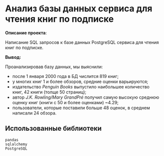 # Анализ базы данных сервиса для чтения книг по подписке

**Описание проекта**: 

Написание SQL запросов к базе данных PostgreSQL сервиса для чтения книг по подписке.



**Вывод:**

Проанализировав базу данных, мы выяснили:
  - после 1 января 2000 года в БД числится 819 книг;
  - у многих книг 1 и более обзоров, средние оценки варьируются;
  - издательство *Penguin Books* выпустило наибольшее количество книг, 42 книги (толще 50 страниц);
  - автор *J.K. Rowling/Mary GrandPré* получил самую высокую среднюю оценку книг (книги с 50 и более оценками) ~4.29;
  - пользователи, которые поставили больше 48 оценок, в среднем написали 24 обзора.

## Использованные библиотеки
```
pandas
sqlalchemy 
PostgreSQL
```
